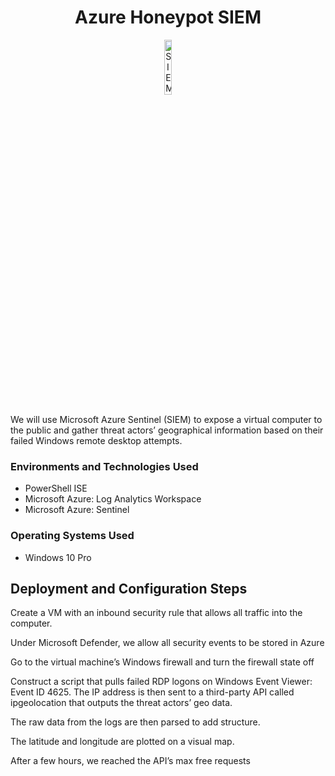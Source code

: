 <h1 align="center">Azure Honeypot SIEM</h1>
<p align="center"><img src="https://imgur.com/J2Ts1xi" height="15%" width="15%" alt="SIEM image"/></p>
We will use Microsoft Azure Sentinel (SIEM) to expose a virtual computer to the public and gather threat actors’ geographical information based on their failed Windows remote desktop attempts. 
<h3>Environments and Technologies Used</h3>

- PowerShell ISE
- Microsoft Azure: Log Analytics Workspace
- Microsoft Azure: Sentinel


<h3>Operating Systems Used</h3>

- Windows 10 Pro


<h2>Deployment and Configuration Steps</h2>
<p>Create a VM with an inbound security rule that allows all traffic into the computer.</p>
<p>Under Microsoft Defender, we allow all security events to be stored in Azure</p>
<p>Go to the virtual machine’s Windows firewall and turn the firewall state off</p>
<p>Construct a script that pulls failed RDP logons on Windows Event Viewer: Event ID 4625. The IP address is then sent to a third-party API called ipgeolocation that outputs the threat actors’ geo data.</p>
<p>The raw data from the logs are then parsed to add structure.</p>
<p>The latitude and longitude are plotted on a visual map.</p>
<p>After a few hours, we reached the API’s max free requests  </p>
